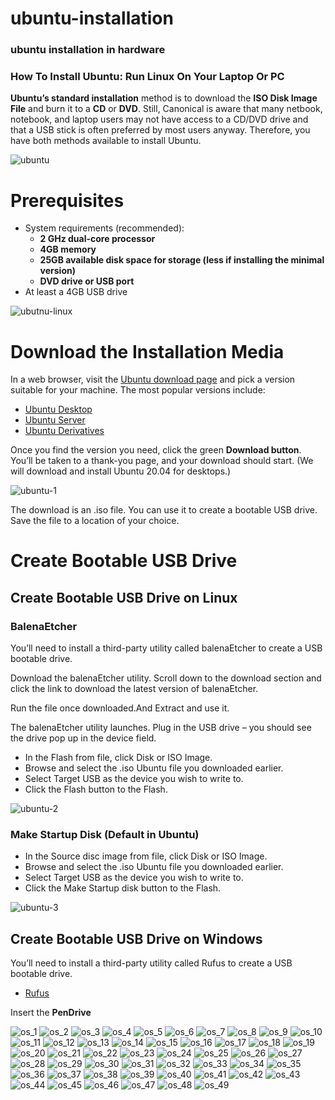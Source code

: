 # ubuntu-installation
### ubuntu installation in hardware
### How To Install Ubuntu: Run Linux On Your Laptop Or PC

**Ubuntu’s standard installation** method is to download the **ISO Disk Image File** and burn it to a **CD** or **DVD**. Still, Canonical is aware that many netbook, notebook, and laptop users may not have access to a CD/DVD drive and that a USB stick is often preferred by most users anyway. Therefore, you have both methods available to install Ubuntu.

![ubuntu](https://github.com/selvaraj-kuppusamy/ubuntu-installation/blob/main/assets/ubuntu.jpg)

# Prerequisites
- System requirements (recommended):
  - **2 GHz dual-core processor**
  - **4GB memory**
  - **25GB available disk space for storage (less if installing the minimal version)**
  - **DVD drive or USB port**
- At least a 4GB USB drive

![ubutnu-linux](https://github.com/selvaraj-kuppusamy/ubuntu-installation/blob/main/assets/ubuntu-linux.jpg)

# Download the Installation Media

In a web browser, visit the [Ubuntu download page](https://ubuntu.com/download) and pick a version suitable for your machine. The most popular versions include:
- [Ubuntu Desktop](https://ubuntu.com/download/desktop)
- [Ubuntu Server](https://ubuntu.com/download/server)
- [Ubuntu Derivatives](https://ubuntu.com/download/flavours)

Once you find the version you need, click the green **Download button**. You’ll be taken to a thank-you page, and your download should start. (We will download and install Ubuntu 20.04 for desktops.)

![ubuntu-1](https://github.com/selvaraj-kuppusamy/ubuntu-installation/blob/main/assets/ubuntu-1.png)

The download is an .iso file. You can use it to create a bootable USB drive.
Save the file to a location of your choice.

# Create Bootable USB Drive
## Create Bootable USB Drive on Linux
### BalenaEtcher

You’ll need to install a third-party utility called balenaEtcher to create a USB bootable drive.

Download the balenaEtcher utility. Scroll down to the download section and click the link to download the latest version of balenaEtcher.

Run the file once downloaded.And Extract and use it.

 The balenaEtcher utility launches. Plug in the USB drive – you should see the drive pop up in the device field.

- In the Flash from file, click Disk or ISO Image.
- Browse and select the .iso Ubuntu file you downloaded earlier.
- Select  Target USB as the device you wish to write to.
- Click the Flash button to the Flash.

![ubuntu-2](https://github.com/selvaraj-kuppusamy/ubuntu-installation/blob/main/assets/ubuntu-2.png)

### Make Startup Disk (Default in Ubuntu)

- In the Source disc image from file, click Disk or ISO Image.
- Browse and select the .iso Ubuntu file you downloaded earlier.
- Select  Target USB as the device you wish to write to.
- Click the Make Startup disk button to the Flash.
 
![ubuntu-3](https://github.com/selvaraj-kuppusamy/ubuntu-installation/blob/main/assets/ubuntu-3.png)

## Create Bootable USB Drive on Windows

You’ll need to install a third-party utility called Rufus to create a USB bootable drive.

- [Rufus](https://rufus.ie/en/)

Insert the **PenDrive**

![os_1](https://github.com/selvaraj-kuppusamy/ubuntu-installation/blob/main/assets/os_1.jpg)
![os_2](https://github.com/selvaraj-kuppusamy/ubuntu-installation/blob/main/assets/os_2.jpg)
![os_3](https://github.com/selvaraj-kuppusamy/ubuntu-installation/blob/main/assets/os_3.jpg)
![os_4](https://github.com/selvaraj-kuppusamy/ubuntu-installation/blob/main/assets/os_4.jpg)
![os_5](https://github.com/selvaraj-kuppusamy/ubuntu-installation/blob/main/assets/os_5.jpg)
![os_6](https://github.com/selvaraj-kuppusamy/ubuntu-installation/blob/main/assets/os_6.jpg)
![os_7](https://github.com/selvaraj-kuppusamy/ubuntu-installation/blob/main/assets/os_7.jpg)
![os_8](https://github.com/selvaraj-kuppusamy/ubuntu-installation/blob/main/assets/os_8.jpg)
![os_9](https://github.com/selvaraj-kuppusamy/ubuntu-installation/blob/main/assets/os_9.jpg)
![os_10](https://github.com/selvaraj-kuppusamy/ubuntu-installation/blob/main/assets/os_10.jpg)
![os_11](https://github.com/selvaraj-kuppusamy/ubuntu-installation/blob/main/assets/os_11.jpg)
![os_12](https://github.com/selvaraj-kuppusamy/ubuntu-installation/blob/main/assets/os_12.jpg)
![os_13](https://github.com/selvaraj-kuppusamy/ubuntu-installation/blob/main/assets/os_13.jpg)
![os_14](https://github.com/selvaraj-kuppusamy/ubuntu-installation/blob/main/assets/os_14.jpg)
![os_15](https://github.com/selvaraj-kuppusamy/ubuntu-installation/blob/main/assets/os_15.jpg)
![os_16](https://github.com/selvaraj-kuppusamy/ubuntu-installation/blob/main/assets/os_16.jpg)
![os_17](https://github.com/selvaraj-kuppusamy/ubuntu-installation/blob/main/assets/os_17.jpg)
![os_18](https://github.com/selvaraj-kuppusamy/ubuntu-installation/blob/main/assets/os_18.jpg)
![os_19](https://github.com/selvaraj-kuppusamy/ubuntu-installation/blob/main/assets/os_19.jpg)
![os_20](https://github.com/selvaraj-kuppusamy/ubuntu-installation/blob/main/assets/os_20.jpg)
![os_21](https://github.com/selvaraj-kuppusamy/ubuntu-installation/blob/main/assets/os_21.jpg)
![os_22](https://github.com/selvaraj-kuppusamy/ubuntu-installation/blob/main/assets/os_22.jpg)
![os_23](https://github.com/selvaraj-kuppusamy/ubuntu-installation/blob/main/assets/os_23.jpg)
![os_24](https://github.com/selvaraj-kuppusamy/ubuntu-installation/blob/main/assets/os_24.jpg)
![os_25](https://github.com/selvaraj-kuppusamy/ubuntu-installation/blob/main/assets/os_25.jpg)
![os_26](https://github.com/selvaraj-kuppusamy/ubuntu-installation/blob/main/assets/os_26.jpg)
![os_27](https://github.com/selvaraj-kuppusamy/ubuntu-installation/blob/main/assets/os_27.jpg)
![os_28](https://github.com/selvaraj-kuppusamy/ubuntu-installation/blob/main/assets/os_28.jpg)
![os_29](https://github.com/selvaraj-kuppusamy/ubuntu-installation/blob/main/assets/os_29.jpg)
![os_30](https://github.com/selvaraj-kuppusamy/ubuntu-installation/blob/main/assets/os_30.jpg)
![os_31](https://github.com/selvaraj-kuppusamy/ubuntu-installation/blob/main/assets/os_31.jpg)
![os_32](https://github.com/selvaraj-kuppusamy/ubuntu-installation/blob/main/assets/os_32.jpg)
![os_33](https://github.com/selvaraj-kuppusamy/ubuntu-installation/blob/main/assets/os_33.jpg)
![os_34](https://github.com/selvaraj-kuppusamy/ubuntu-installation/blob/main/assets/os_34.jpg)
![os_35](https://github.com/selvaraj-kuppusamy/ubuntu-installation/blob/main/assets/os_35.jpg)
![os_36](https://github.com/selvaraj-kuppusamy/ubuntu-installation/blob/main/assets/os_36.jpg)
![os_37](https://github.com/selvaraj-kuppusamy/ubuntu-installation/blob/main/assets/os_37.jpg)
![os_38](https://github.com/selvaraj-kuppusamy/ubuntu-installation/blob/main/assets/os_38.jpg)
![os_39](https://github.com/selvaraj-kuppusamy/ubuntu-installation/blob/main/assets/os_39.jpg)
![os_40](https://github.com/selvaraj-kuppusamy/ubuntu-installation/blob/main/assets/os_40.jpg)
![os_41](https://github.com/selvaraj-kuppusamy/ubuntu-installation/blob/main/assets/os_41.jpg)
![os_42](https://github.com/selvaraj-kuppusamy/ubuntu-installation/blob/main/assets/os_42.jpg)
![os_43](https://github.com/selvaraj-kuppusamy/ubuntu-installation/blob/main/assets/os_43.jpg)
![os_44](https://github.com/selvaraj-kuppusamy/ubuntu-installation/blob/main/assets/os_44.jpg)
![os_45](https://github.com/selvaraj-kuppusamy/ubuntu-installation/blob/main/assets/os_45.jpg)
![os_46](https://github.com/selvaraj-kuppusamy/ubuntu-installation/blob/main/assets/os_46.jpg)
![os_47](https://github.com/selvaraj-kuppusamy/ubuntu-installation/blob/main/assets/os_47.jpg)
![os_48](https://github.com/selvaraj-kuppusamy/ubuntu-installation/blob/main/assets/os_48.png)
![os_49](https://github.com/selvaraj-kuppusamy/ubuntu-installation/blob/main/assets/os_49.png)

